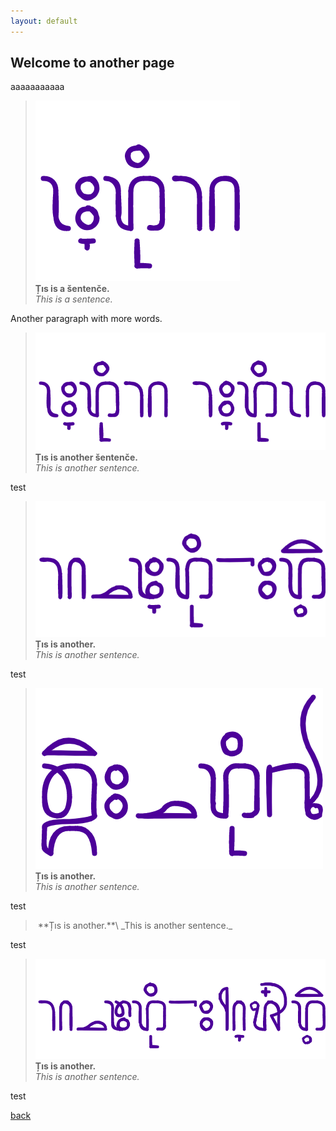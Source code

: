 ```yaml
---
layout: default
---
```


## Welcome to another page

aaaaaaaaaaa

> ![](assets/images/a.png)\
> **Țıs is a šentenče.**\
> _This is a sentence._

Another paragraph with more words.

> ![](assets/images/b.png)\
> **Țıs is another šentenče.**\
> _This is another sentence._

test

> ![](assets/images/c.png)\
> **Țıs is another.**\
> _This is another sentence._

test

> ![](assets/images/d.png)\
> **Țıs is another.**\
> _This is another sentence._

test

> <img class="svg" source="assets/images/e.svg">
> **Țıs is another.**\
> _This is another sentence._

test

> ![](assets/images/f.png)\
> **Țıs is another.**\
> _This is another sentence._

test

[back](./)

